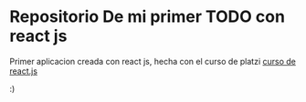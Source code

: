 # Repositorio De mi primer TODO con react js 

Primer aplicacion creada con react js, hecha con el curso de platzi [curso de react.js](https://platzi.com/cursos/react/)

:)